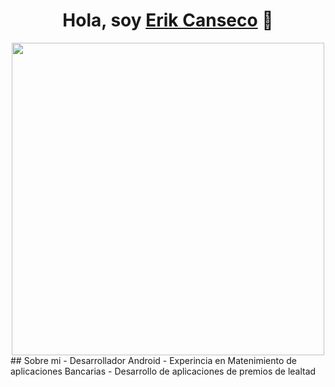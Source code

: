 
<div align="center">
    <h1 align="center">Hola, soy <a href="www.linkedin.com/in/erik-canseco-perez-7a371760">Erik Canseco</a> 👋 </h1>
</div>
<div align="center">
    <img src="https://i.imgur.com/f4G79QJ.png" height="500px">
</div>
## Sobre mi
- Desarrollador Android 
- Experincia en Matenimiento de aplicaciones Bancarias 
- Desarrollo de aplicaciones de premios de lealtad
